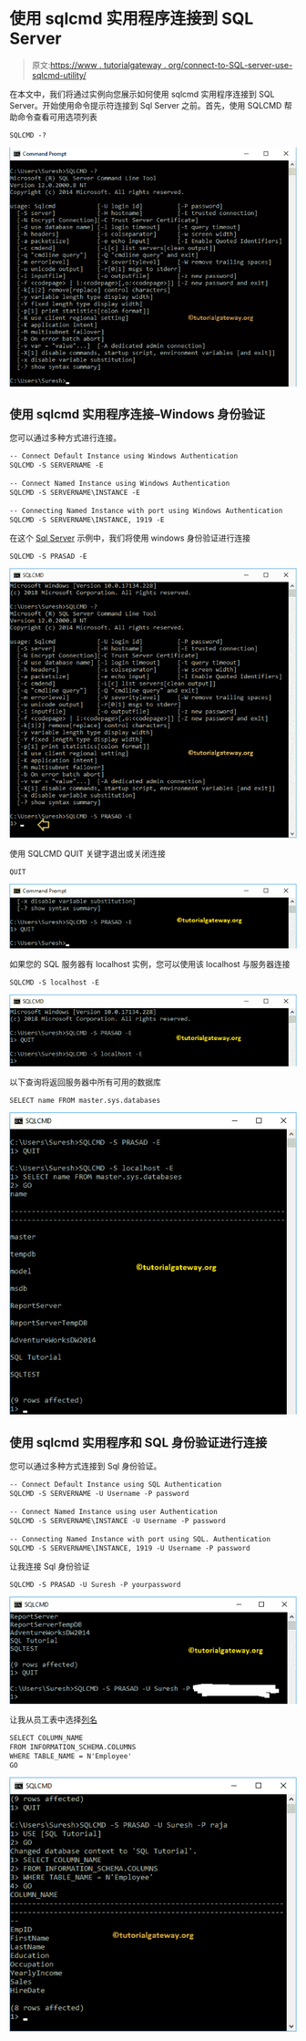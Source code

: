 # 使用 sqlcmd 实用程序连接到 SQL Server

> 原文:[https://www . tutorialgateway . org/connect-to-SQL-server-use-sqlcmd-utility/](https://www.tutorialgateway.org/connect-to-sql-server-using-sqlcmd-utility/)

在本文中，我们将通过实例向您展示如何使用 sqlcmd 实用程序连接到 SQL Server。开始使用命令提示符连接到 Sql Server 之前。首先，使用 SQLCMD 帮助命令查看可用选项列表

```
SQLCMD -?
```

![Connect to SQL Server using sqlcmd utility 1](img/ffc1667df080cedebfa1fd09676484cd.png)

## 使用 sqlcmd 实用程序连接–Windows 身份验证

您可以通过多种方式进行连接。

```
-- Connect Default Instance using Windows Authentication
SQLCMD -S SERVERNAME -E

-- Connect Named Instance using Windows Authentication
SQLCMD -S SERVERNAME\INSTANCE -E

-- Connecting Named Instance with port using Windows Authentication
SQLCMD -S SERVERNAME\INSTANCE, 1919 -E
```

在这个 [Sql Server](https://www.tutorialgateway.org/sql/) 示例中，我们将使用 windows 身份验证进行连接

```
SQLCMD -S PRASAD -E

```

![Connect to SQL Server using sqlcmd utility 2](img/7f13d3fa1a9b0d940e25acb73aac7302.png)

使用 SQLCMD QUIT 关键字退出或关闭连接

```
QUIT

```

![Connect to SQL Server using sqlcmd utility 3](img/aed24ff770cdd26c44a4ceed86394288.png)

如果您的 SQL 服务器有 localhost 实例，您可以使用该 localhost 与服务器连接

```
SQLCMD -S localhost -E

```

![Connect to SQL Server using sqlcmd utility 4](img/dfd3700b67e37a722bf8d9ea32ac5802.png)

以下查询将返回服务器中所有可用的数据库

```
SELECT name FROM master.sys.databases

```

![Connect to SQL Server using sqlcmd utility 6](img/3f45038db385f7b7f4957295e6dc3da3.png)

## 使用 sqlcmd 实用程序和 SQL 身份验证进行连接

您可以通过多种方式连接到 Sql 身份验证。

```
-- Connect Default Instance using SQL Authentication
SQLCMD -S SERVERNAME -U Username -P password

-- Connect Named Instance using user Authentication
SQLCMD -S SERVERNAME\INSTANCE -U Username -P password

-- Connecting Named Instance with port using SQL. Authentication
SQLCMD -S SERVERNAME\INSTANCE, 1919 -U Username -P password
```

让我连接 Sql 身份验证

```
SQLCMD -S PRASAD -U Suresh -P yourpassword
```

![Connect to SQL Server using sqlcmd utility 7](img/afb3a370128ce90941e069c8fea063c6.png)

让我从员工表中选择[列名](https://www.tutorialgateway.org/get-column-names-from-table-in-sql/)

```
SELECT COLUMN_NAME
FROM INFORMATION_SCHEMA.COLUMNS
WHERE TABLE_NAME = N'Employee'
GO
```

![Connect to SQL Server using sqlcmd utility 8](img/caee1e4929d8c0c70b06624aae835b90.png)